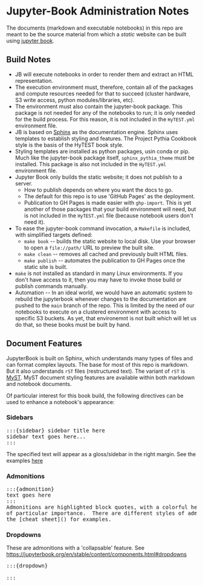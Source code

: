 # Jupyter-Book Administration Notes

The documents (markdown and executable notebooks) in this repo are meant to be the source material from
which a _static_ website can be built using [jupyter book](https://jupyterbook.org/en/stable/intro.html).

## Build Notes

* JB will execute notebooks in order to render them and extract an HTML representation.
* The execution environment must, therefore, contain all of the packages and compute resources needed
  for that to succeed (cluster hardware, S3 write access, python modules/libraries, etc).
* The environment must also contain the jupyter-book package. This package is not needed for any
  of the notebooks to run; it is only needed for the build process.  For this reason, it is not included
  in the `HyTEST.yml` environment file.
* JB is based on [Sphinx](https://jupyterbook.org/en/stable/explain/sphinx.html) as the documentation engine.
  Sphinx uses templates to establish styling and
  features.  The Project Pythia Cookbook style is the basis of the HyTEST book style.
* Styling templates are installed as python packages, usin conda or pip.  Much like the jupyter-book
  package itself, `sphinx_pythia_theme` must be installed.  This package is also not included in the
  `HyTEST.yml` environment file.
* Jupyter Book only builds the static website; it does not publish to a server.
  - How to publish depends on where you want the docs to go.
  - The default for this repo is to use 'GitHub Pages' as the deployment.
  - Publication to GH Pages is made easier with `ghp-import`.  This is yet another of those packages that
    your build environment will need, but is not included in the `HyTEST.yml` file (because notebook users
    don't need it).
* To ease the jupyter-book command invocation, a `Makefile` is included, with simplified targets defined:
  - `make book` -- builds the static website to local disk.  Use your browser to open a `file://path/` URL
    to preview the built site.
  - `make clean` -- removes all cached and previously built HTML files.
  - `make publish` -- automates the publication to GH Pages once the static site is built.
* `make` is not installed as standard in many Linux environments. If you don't have access to it, then you
  may have to invoke those build or publish commands manually.
* Automation -- In an ideal world, we would have an automatic system to rebuild the jupyterbook whenever
  changes to the documentation are pushed to the `main` branch of the repo. This is limited by the need
  of our notebooks to execute on a clustered environment with access to specific S3 buckets. As yet, that
  environemnt is not built which will let us do that, so these books must be built by hand.

## Document Features

JupyterBook is built on Sphinx, which understands many types of files and can format complex layouts. The
base for most of this repo is markdown.  But it also understands `rST` files (restructured text). The
variant of `rST` is [MyST](https://jupyterbook.org/en/stable/reference/cheatsheet.html).  MyST document
styling features are available within both markdown and notebook documents.

Of particular interest for this book build, the following directives can be used to enhance a notebook's appearance:

### Sidebars

<pre>
:::{sidebar} sidebar title here
sidebar text goes here...
:::
</pre>
The specified text will appear as a gloss/sidebar in the right margin. See the examples [here](https://jupyterbook.org/en/stable/content/layout.html#sidebar-content)

### Admonitions

<pre>
:::{admonition}
text goes here
:::
Admonitions are highlighted block quotes, with a colorful headline bar.  These are useful to highlight text
of particular importance.  There are different styles of admonition (note, warning, error, tip, etc).  See
the [cheat sheet]() for examples.
</pre>

### Dropdowns

These are admonitions with a 'collapsable' feature. See <https://jupyterbook.org/en/stable/content/components.html#dropdowns>
<pre>
:::{dropdown}

:::
</pre>